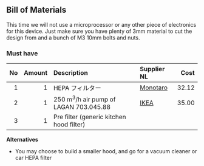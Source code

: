 ## Bill of Materials

This time we will not use a microprocessor or any other piece of electronics for this device. Just make sure you have plenty of 3mm material to cut the design from and a bunch of M3 10mm bolts and nuts.

### Must have

|No|Amount|Description|Supplier NL|Cost|
| ------------: | ------------: | :------------ | :------------ | ------------: |
|1|1|HEPA フィルター|[Monotaro](https://www.monotaro.com/g/01297834/?t.q=HEPA)|32.12|
|2|1|250 m<sup>3</sup>/h air pump of LAGAN 703.045.88|[IKEA](http://www.ikea.com/nl/nl/catalog/products/70304588/)|35.00|
|3|1|Pre filter (generic kitchen hood filter)|||

**Alternatives**

* You may choose to build a smaller hood, and go for a vacuum cleaner or car HEPA filter
